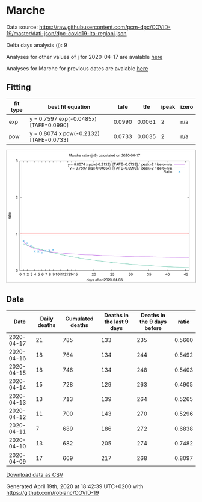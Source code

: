# Marche

Data source: https://raw.githubusercontent.com/pcm-dpc/COVID-19/master/dati-json/dpc-covid19-ita-regioni.json

Delta days analysis (j): 9

Analyses for other values of j for 2020-04-17 are avalable [here](../2020-04-17/README.md)

Analyses for Marche for previous dates are avalable [here](../README.md)

## Fitting 
|fit type|best fit equation|tafe|tfe|ipeak|izero|
|-------|-----|--------|------|---|---|
|exp|y = 0.7597 exp(-0.0485x)  [TAFE=0.0990]|0.0990|0.0061|2|n/a|
|pow|y = 0.8074 x pow(-0.2132)  [TAFE=0.0733]|0.0733|0.0035|2|n/a|

![Plot](COVID-19_marche_j9_2020-04-17.png)

## Data
|Date|Daily deaths|Cumulated deaths|Deaths in the last 9 days|Deaths in the 9 days before|ratio|
|----|----------|-----------|-------|--------------------|-----|
|2020-04-17|21|785|133|235|0.5660|
|2020-04-16|18|764|134|244|0.5492|
|2020-04-15|18|746|134|248|0.5403|
|2020-04-14|15|728|129|263|0.4905|
|2020-04-13|13|713|139|264|0.5265|
|2020-04-12|11|700|143|270|0.5296|
|2020-04-11|7|689|186|272|0.6838|
|2020-04-10|13|682|205|274|0.7482|
|2020-04-09|17|669|217|268|0.8097|

[Download data as CSV](COVID-19_marche_j9_2020-04-17.csv)

Generated April 19th, 2020 at 18:42:39 UTC+0200 with https://github.com/robianc/COVID-19
